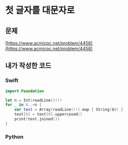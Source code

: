 # 첫 글자를 대문자로
## 문제
[https://www.acmicpc.net/problem/4458](https://www.acmicpc.net/problem/4458)
## 내가 작성한 코드
### Swift
```swift
import Foundation

let n = Int(readLine()!)!
for _ in 0..<n {
    var text = Array(readLine()!).map { String($0) }
    text[0] = text[0].uppercased()
    print(text.joined())
}
```
### Python
```python
```